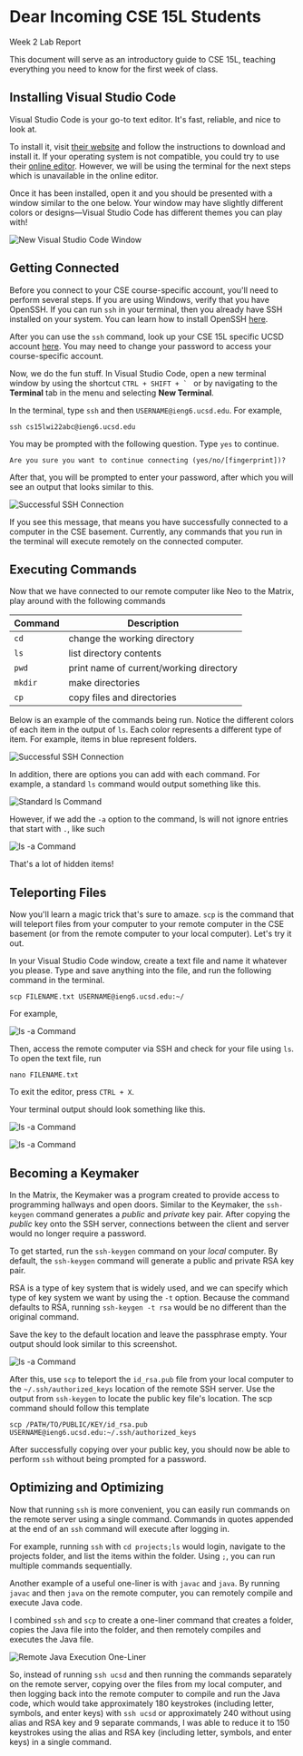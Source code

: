 # Dear Incoming CSE 15L Students

<div class="label">Week 2 Lab Report</div>

This document will serve as an introductory guide to CSE 15L, teaching everything you need to know for the first week of class.

## Installing Visual Studio Code

Visual Studio Code is your go-to text editor. It's fast, reliable, and nice to look at.

To install it, visit [their website](https://code.visualstudio.com/) and follow the instructions to download and install it. If your operating system is not compatible, you could try to use their [online editor](https://vscode.dev/). However, we will be using the terminal for the next steps which is unavailable in the online editor.

Once it has been installed, open it and you should be presented with a window similar to the one below. Your window may have slightly different colors or designs—Visual Studio Code has different themes you can play with!

![New Visual Studio Code Window](https://i.imgur.com/mNSRQyZ.png)

## Getting Connected

Before you connect to your CSE course-specific account, you'll need to perform several steps. If you are using Windows, verify that you have OpenSSH. If you can run `ssh` in your terminal, then you already have SSH installed on your system. You can learn how to install OpenSSH [here](https://docs.microsoft.com/en-us/windows-server/administration/openssh/openssh_install_firstuse).

After you can use the `ssh` command, look up your CSE 15L specific UCSD account [here](https://sdacs.ucsd.edu/~icc/index.php). You may need to change your password to access your course-specific account.

Now, we do the fun stuff. In Visual Studio Code, open a new terminal window by using the shortcut ``CTRL + SHIFT + ` `` or by navigating to the **Terminal** tab in the menu and selecting **New Terminal**.

In the terminal, type `ssh` and then `USERNAME@ieng6.ucsd.edu`. For example,

```
ssh cs15lwi22abc@ieng6.ucsd.edu
```

You may be prompted with the following question. Type `yes` to continue.

```
Are you sure you want to continue connecting (yes/no/[fingerprint])?
```

After that, you will be prompted to enter your password, after which you will see an output that looks similar to this.

![Successful SSH Connection](https://i.imgur.com/fTLGd4j.png)

If you see this message, that means you have successfully connected to a computer in the CSE basement. Currently, any commands that you run in the terminal will execute remotely on the connected computer.

## Executing Commands

Now that we have connected to our remote computer like Neo to the Matrix, play around with the following commands

| Command | Description                             |
| ------- | --------------------------------------- |
| `cd`    | change the working directory            |
| `ls`    | list directory contents                 |
| `pwd`   | print name of current/working directory |
| `mkdir` | make directories                        |
| `cp`    | copy files and directories              |

Below is an example of the commands being run. Notice the different colors of each item in the output of `ls`. Each color represents a different type of item. For example, items in blue represent folders. 

![Successful SSH Connection](https://i.imgur.com/oegN2fr.png)

In addition, there are options you can add with each command. For example, a standard `ls` command would output something like this.

![Standard ls Command](https://i.imgur.com/uawtl1m.png)

However, if we add the `-a` option to the command, ls will not ignore entries that start with `.`, like such

![ls -a Command](https://i.imgur.com/CjW3r3A.png)

That's a lot of hidden items!

## Teleporting Files

Now you'll learn a magic trick that's sure to amaze. `scp` is the command that will teleport files from your computer to your remote computer in the CSE basement (or from the remote computer to your local computer). Let's try it out.

In your Visual Studio Code window, create a text file and name it whatever you please. Type and save anything into the file, and run the following command in the terminal.

```
scp FILENAME.txt USERNAME@ieng6.ucsd.edu:~/
```

For example,

![ls -a Command](https://i.imgur.com/LdtmX1d.png)

Then, access the remote computer via SSH and check for your file using `ls`. To open the text file, run

``` 
nano FILENAME.txt
```

To exit the editor, press `CTRL + X`.

Your terminal output should look something like this.

![ls -a Command](https://i.imgur.com/r0xqUKD.png)

![ls -a Command](https://i.imgur.com/2LxO6Ta.png)

## Becoming a Keymaker

In the Matrix, the Keymaker was a program created to provide access to programming hallways and open doors. Similar to the Keymaker, the `ssh-keygen` command generates a *public* and *private* key pair. After copying the *public* key onto the SSH server, connections between the client and server would no longer require a password.

To get started, run the `ssh-keygen` command on your *local* computer. By default, the `ssh-keygen` command will generate a public and private RSA key pair.

RSA is a type of key system that is widely used, and we can specify which type of key system we want by using the `-t` option. Because the command defaults to RSA, running `ssh-keygen -t rsa` would be no different than the original command. 

Save the key to the default location and leave the passphrase empty. Your output should look similar to this screenshot.

![ls -a Command](https://i.imgur.com/fA5C2FB.png)

After this, use `scp` to teleport the `id_rsa.pub` file from your local computer to the `~/.ssh/authorized_keys` location of the remote SSH server. Use the output from `ssh-keygen` to locate the public key file's location. The scp command should follow this template

```
scp /PATH/TO/PUBLIC/KEY/id_rsa.pub USERNAME@ieng6.ucsd.edu:~/.ssh/authorized_keys
```

After successfully copying over your public key, you should now be able to perform `ssh` without being prompted for a password.

## Optimizing and Optimizing

Now that running `ssh` is more convenient, you can easily run commands on the remote server using a single command. Commands in quotes appended at the end of an `ssh` command will execute after logging in.

For example, running `ssh` with `cd projects;ls` would login, navigate to the projects folder, and list the items within the folder. Using `;`, you can run multiple commands sequentially.

Another example of a useful one-liner is with `javac` and `java`. By running `javac` and then `java` on the remote computer, you can remotely compile and execute Java code.

I combined `ssh` and `scp` to create a one-liner command that creates a folder, copies the Java file into the folder, and then remotely compiles and executes the Java file.

![Remote Java Execution One-Liner](https://i.imgur.com/u2rcS0O.png)

So, instead of running `ssh ucsd` and then running the commands separately on the remote server, copying over the files from my local computer, and then logging back into the remote computer to compile and run the Java code, which would take approximately 180 keystrokes (including letter, symbols, and enter keys) with `ssh ucsd` or approximately 240 without using alias and RSA key and 9 separate commands, I was able to reduce it to 150 keystrokes using the alias and RSA key (including letter, symbols, and enter keys) in a single command.